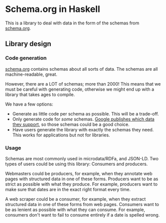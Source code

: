 # Schema.org in Haskell

This is a library to deal with data in the form of the schemas from [schema.org](https://schema.org).

## Library design

### Code generation

[schema.org](https://schema.org) contains schemas about all sorts of data.
The schemas are all machine-readable, great.

However, there are a LOT of schemas; more than 2000!
This means that we must be careful with generating code, otherwise we might end up with a library that takes ages to compile.

We have a few options:

* Generate as little code per schema as possible.
  This will be a trade-off.
* Only generate code for _some_ schemas.
  [Google publishes which data they support](https://developers.google.com/search/docs/appearance/structured-data/search-gallery), so those schemas could be a good choice.
* Have users generate the library with exactly the schemas they need.
  This works for applications but not for libraries.


### Usage

Schemas are most commonly used in microdata/RDFa, and JSON-LD.
Two types of users could be using this library: Consumers and producers.

Webmasters could be producers, for example, when they annotate web pages with structured data in one of these forms.
Producers want to be as strict as possible with what they produce.
For example, producers want to make sure that dates are in the exact right format every time.

A web scraper could be a consumer, for example, when they extract structured data in one of these forms from web pages.
Consumers want to be as lenient as possible with what they can consume.
For example, consumers don't want to fail to consume entirely if a date is spelled wrong.
